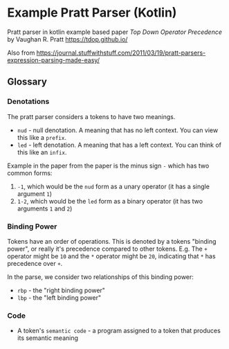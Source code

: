 # Example Pratt Parser (Kotlin)
Pratt parser in kotlin example based paper _Top Down Operator Precedence_ by Vaughan R. Pratt
https://tdop.github.io/

Also from
https://journal.stuffwithstuff.com/2011/03/19/pratt-parsers-expression-parsing-made-easy/

## Glossary
### Denotations
The pratt parser considers a tokens to have two meanings.
- `nud` - null denotation.  A meaning that has no left context.  You can view this like a `prefix`. 
- `led` - left denotation.  A meaning that has a left context.  You can think of this like an `infix`.

Example in the paper from the paper is the minus sign `-` which has two common forms:
1. `-1`, which would be the `nud` form as a unary operator (it has a single argument `1`)
2. `1-2`, which would be the `led` form as a binary operator (it has two arguments `1` and `2`)


### Binding Power
Tokens have an order of operations.  This is denoted by a tokens "binding power", or really it's precedence compared to other tokens.
E.g. The `+` operator might be `10` and the `*` operator might be `20`, indicating that `*` has precedence over `+`.
 
In the parse, we consider two relationships of this binding power:
- `rbp` - the "right binding power"  
- `lbp` - the "left binding power"

### Code
- A token's `semantic code` - a program assigned to a token that produces its semantic meaning
